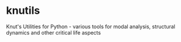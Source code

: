 # knutils
Knut's Utilities for Python - various tools for modal analysis, structural dynamics and other critical life aspects
